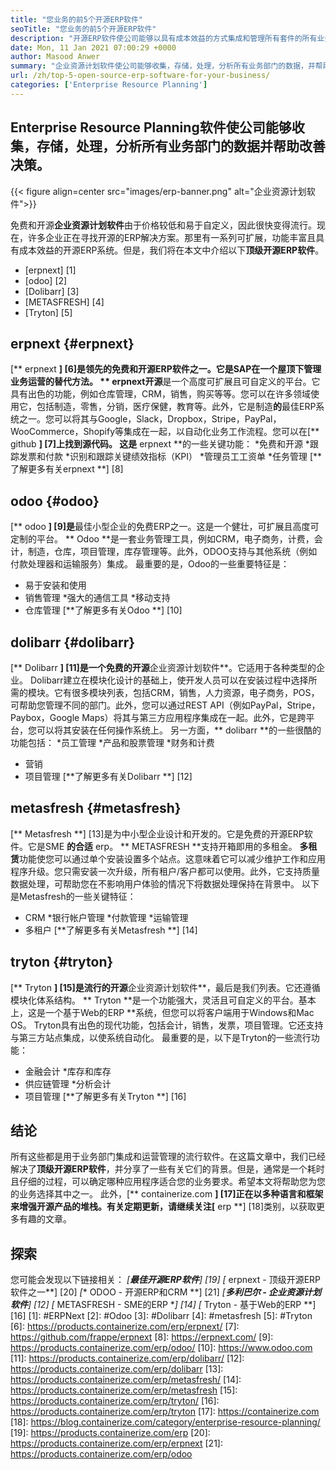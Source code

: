 ```yaml
---
title: "您业务的前5个开源ERP软件" 
seoTitle: "您业务的前5个开源ERP软件" 
description: "开源ERP软件使公司能够以具有成本效益的方式集成和管理所有套件的所有业务部门。" 
date: Mon, 11 Jan 2021 07:00:29 +0000
author: Masood Anwer
summary: "企业资源计划软件使公司能够收集，存储，处理，分析所有业务部门的数据，并帮助改善决策。" 
url: /zh/top-5-open-source-erp-software-for-your-business/
categories: ['Enterprise Resource Planning']
---
```


## Enterprise Resource Planning软件使公司能够收集，存储，处理，分析所有业务部门的数据并帮助改善决策。

{{< figure align=center src="images/erp-banner.png" alt="企业资源计划软件">}}

免费和开源**企业资源计划软件**由于价格较低和易于自定义，因此很快变得流行。现在，许多企业正在寻找开源的ERP解决方案。那里有一系列可扩展，功能丰富且具有成本效益的开源ERP系统。但是，我们将在本文中介绍以下**顶级开源ERP软件**。
  * [erpnext] [1]
  * [odoo] [2]
  * [Dolibarr] [3]
  * [METASFRESH] [4]
  * [Tryton] [5]

## erpnext {#erpnext}
[** erpnext **] [6]是领先的免费和开源ERP软件之一。它是SAP在一个屋顶下管理业务运营的替代方法。 ** erpnext开源**是一个高度可扩展且可自定义的平台。它具有出色的功能，例如仓库管理，CRM，销售，购买等等。您可以在许多领域使用它，包括制造，零售，分销，医疗保健，教育等。此外，它是制造**的**最佳ERP系统之一。您可以将其与Google，Slack，Dropbox，Stripe，PayPal，WooCommerce，Shopify等集成在一起，以自动化业务工作流程。您可以在[** github **] [7]上找到源代码。
这是** erpnext **的一些关键功能：
  *免费和开源
  *跟踪发票和付款
  *识别和跟踪关键绩效指标（KPI）
  *管理员工工资单
  *任务管理
[**了解更多有关erpnext **] [8]

## odoo {#odoo}
[** odoo **] [9]是**最佳小型企业的免费ERP之一。这是一个健壮，可扩展且高度可定制的平台。 ** Odoo **是一套业务管理工具，例如CRM，电子商务，计费，会计，制造，仓库，项目管理，库存管理等。此外，ODOO支持与其他系统（例如付款处理器和运输服务）集成。
最重要的是，Odoo的一些重要特征是：
  * 易于安装和使用
  * 销售管理
  *强大的通信工具
  *移动支持
  * 仓库管理
[**了解更多有关Odoo **] [10]

## dolibarr {#dolibarr}
[** Dolibarr **] [11]是一个免费的开源**企业资源计划软件**。它适用于各种类型的企业。 Dolibarr建立在模块化设计的基础上，使开发人员可以在安装过程中选择所需的模块。它有很多模块列表，包括CRM，销售，人力资源，电子商务，POS，可帮助您管理不同的部门。此外，您可以通过REST API（例如PayPal，Stripe，Paybox，Google Maps）将其与第三方应用程序集成在一起。此外，它是跨平台，您可以将其安装在任何操作系统上。
另一方面，** dolibarr **的一些很酷的功能包括：
  *员工管理
  *产品和股票管理
  *财务和计费
  * 营销
  * 项目管理
[**了解更多有关Dolibarr **] [12]

## metasfresh {#metasfresh}
[** Metasfresh **] [13]是为中小型企业设计和开发的。它是免费的开源ERP软件。它是SME **的合适** erp。 ** METASFRESH **支持开箱即用的多租金。 **多租赁**功能使您可以通过单个安装设置多个站点。这意味着它可以减少维护工作和应用程序升级。您只需安装一次升级，所有租户/客户都可以使用。此外，它支持质量数据处理，可帮助您在不影响用户体验的情况下将数据处理保持在背景中。
以下是Metasfresh的一些关键特征：
  * CRM
  *银行帐户管理
  *付款管理
  *运输管理
  * 多租户
[**了解更多有关Metasfresh **] [14]

## tryton {#tryton}
[** Tryton **] [15]是流行的开源**企业资源计划软件**，最后是我们列表。它还遵循模块化体系结构。 ** Tryton **是一个功能强大，灵活且可自定义的平台。基本上，这是一个基于Web的ERP **系统，但您可以将客户端用于Windows和Mac OS。 Tryton具有出色的现代功能，包括会计，销售，发票，项目管理。它还支持与第三方站点集成，以使系统自动化。
最重要的是，以下是Tryton的一些流行功能：
  * 金融会计
  *库存和库存
  * 供应链管理
  *分析会计
  * 项目管理
[**了解更多有关Tryton **] [16]

## 结论
所有这些都是用于业务部门集成和运营管理的流行软件。在这篇文章中，我们已经解决了**顶级开源ERP软件**，并分享了一些有关它们的背景。但是，通常是一个耗时且仔细的过程，可以确定哪种应用程序适合您的业务要求。希望本文将帮助您为您的业务选择其中之一。
此外，[** containerize.com **] [17]正在以多种语言和框架来增强开源产品的堆栈。有关定期更新，请继续关注[** erp **] [18]类别，以获取更多有趣的文章。

## 探索
您可能会发现以下链接相关：
  *[**最佳开源ERP软件**] [19]
  *[** erpnext  - 顶级开源ERP软件之一**] [20]
  *[** ODOO  - 开源ERP和CRM **] [21]
  *[**多利巴尔 - 企业资源计划软件**] [12]
  *[** METASFRESH  -  SME的ERP **] [14]
  *[** Tryton  - 基于Web的ERP **] [16]
[1]: #ERPNext
[2]: #Odoo
[3]: #Dolibarr
[4]: #metasfresh
[5]: #Tryton
[6]: https://products.containerize.com/erp/erpnext/
[7]: https://github.com/frappe/erpnext
[8]: https://erpnext.com/
[9]: https://products.containerize.com/erp/odoo/
[10]: https://www.odoo.com
[11]: https://products.containerize.com/erp/dolibarr/
[12]: https://products.containerize.com/erp/dolibarr
[13]: https://products.containerize.com/erp/metasfresh/
[14]: https://products.containerize.com/erp/metasfresh
[15]: https://products.containerize.com/erp/tryton/
[16]: https://products.containerize.com/erp/tryton
[17]: https://containerize.com
[18]: https://blog.containerize.com/category/enterprise-resource-planning/
[19]: https://products.containerize.com/erp
[20]: https://products.containerize.com/erp/erpnext
[21]: https://products.containerize.com/erp/odoo
